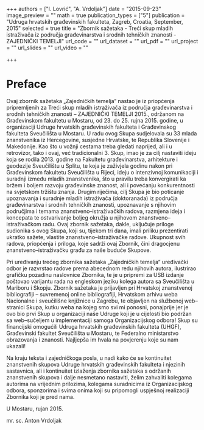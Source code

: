 +++
authors = ["I. Lovrić", "A. Vrdoljak"]
date = "2015-09-23"
image_preview = ""
math = true
publication_types = ["5"]
publication = "Udruga hrvatskih građevinskih fakulteta, Zagreb, Croatia, September, 2015"
selected = true
title = "Zbornik sažetaka - Treći skup mladih istraživača iz područja građevinarstva i srodnih tehničkih znanosti - ZAJEDNIČKI TEMELJI"
url_code = ""
url_dataset = ""
url_pdf = ""
url_project = ""
url_slides = ""
url_video = ""

+++

# Preface

Ovaj zbornik sažetaka „Zajedničkih temelja“ nastao je iz priopćenja pripremljenih za Treći skup mladih istraživača iz područja građevinarstva i srodnih tehničkih znanosti – ZAJEDNIČKI TEMELJI 2015., održanom na Građevinskom fakultetu u Mostaru, od 23. do 25. rujna 2015. godine, u organizaciji Udruge hrvatskih građevinskih fakulteta i Građevinskog fakulteta Sveučilišta u Mostaru. U radu ovog Skupa sudjelovala su 33 mlada znanstvenika iz Hercegovine, susjedne Hrvatske, te Republika Slovenije i Makedonije. Kao što u vožnji cestama treba gledati naprijed, ali i u retrovizor, tako i ovaj, već tradicionalni 3. Skup, imao je za cilj nastaviti ideju koja se rodila 2013. godine na Fakultetu građevinarstva, arhitekture i geodezije Sveučilištu u Splitu, te koja je zaživjela godinu nakon pri Građevinskom fakultetu Sveučilišta u Rijeci, ideju o intenzivnoj komunikaciji i suradnji između mladih znanstvenika, što u pravilu treba konvergirati ka bržem i boljem razvoju građevinske znanost, ali i povećanju konkurentnosti na svjetskom tržištu znanja. Drugim riječima, cilj Skupa je bio poticanje upoznavanja i suradnje mladih istraživača (doktoranada) iz područja građevinarstva i srodnih tehničkih znanosti, upoznavanje s njihovim područjima i temama znanstveno–istraživačkih radova, razmjena ideja i koncepata te ostvarivanje boljeg okružja u njihovom znanstveno–istraživačkom radu. Ovaj zbornik sažetaka, dakle, uključuje priloge sudionika s ovog Skupa, koji su, tijekom tri dana, imali priliku prezentirati ukratko sažete, vlastite znanstveno–istraživačke radove. Ukupnost svih radova, priopćenja i priloga, koje sadrži ovaj Zbornik, čini dragocjenu znanstveno–istraživačku građu za naše buduće Skupove.

Pri uređivanju trećeg zbornika sažetaka „Zajedničkih temelja“ uređivački odbor je razvrstao radove prema abecednom redu njihovih autora, ilustrirao grafičku pozadinu naslovnice Zbornika, te je u pripremi za USB izdanje poštovao varijantu rada na engleskom jeziku kolega autora sa Sveučilišta u Mariboru i Skopju. Zbornik sažetaka je prijavljen pri Hrvatskoj znanstvenoj bibliografiji – suvremenoj online bibliografiji, Hrvatskom arhivu weba Nacionalne i sveučilišne knjižnice u Zagrebu, te objavljen na službenoj web–stranici Skupa, kutku weba na kojeg smo svi mi ponosni, ponajprije jer je ovo bio prvi Skup u organizaciji naše Udruge koji je u cijelosti bio podržan sa web–sučeljem u implementaciji samoga Organizacijskog odbora! Skup su financijski omogućili Udruga hrvatskih građevinskih fakulteta (UHGF), Građevinski fakultet Sveučilišta u Mostaru, te Federalno ministarstvo obrazovanja i znanosti. Najljepša im hvala na povjerenju koje su nam ukazali!

Na kraju teksta i zajedničkoga posla, u nadi kako će se kontinuitet znanstvenih skupova Udruge hrvatskih građevinskih fakulteta i njezinih sastavnica, ali i kontinuitet izlaženja zbornika sažetaka s održanih znanstvenih skupova i dalje nesmetano nastaviti, želim zahvaliti kolegama autorima na vrijednim prilozima, kolegama suradnicima iz Organizacijskog odbora, sponzorima i svima onima koji su pripomogli uspješnoj realizaciji Zbornika koji je pred nama.

U Mostaru, rujan 2015.

mr. sc. Anton Vrdoljak
